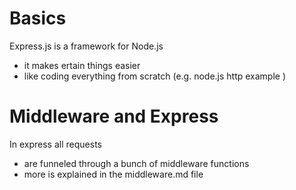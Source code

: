 # Basics

Express.js is a framework for Node.js

- it makes ertain things easier
- like coding everything from scratch (e.g. node.js http example )

# Middleware and Express

In express all requests

- are funneled through a bunch of middleware functions
- more is explained in the middleware.md file
